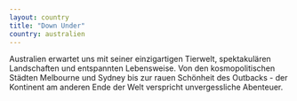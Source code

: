 ```yaml
---
layout: country
title: "Down Under"
country: australien
---
```


Australien erwartet uns mit seiner einzigartigen Tierwelt, spektakulären Landschaften und entspannten Lebensweise. Von den kosmopolitischen Städten Melbourne und Sydney bis zur rauen Schönheit des Outbacks - der Kontinent am anderen Ende der Welt verspricht unvergessliche Abenteuer.
